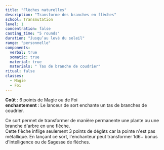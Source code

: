 ```yaml
---
title: "Flèches naturelles"
description: "Transforme des branches en flèches"
school: Transmutation
level: 1
concentration: false
casting_time: "5 rounds"
duration: "Jusqu’au levé du soleil"
range: "personnelle"
components:
  verbal: true
  somatic: true
  material: true
  materials: " Tas de branche de coudrier"
ritual: false
classes:
  - Magie
  - Foi
---
```

**Coût** : 6 points de Magie ou de Foi  
**enchantement** : Le lanceur de sort enchante un tas de branches de coudrier.  

Ce sort permet de transformer de manière permanente une plante ou une branche d'arbre en une flèche.  
Cette flèche inflige seulement 3 points de dégâts car la pointe n'est pas métallique. En lançant ce sort, l'enchanteur peut transformer 1d6+ bonus d'Intelligence ou de Sagesse de flèches.
